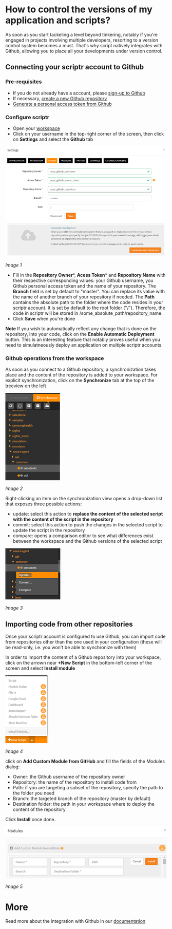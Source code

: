 # How to control the versions of my application and scripts?

As soon as you start tackeling a level beyond tinkering, notably if you're engaged in projects involving multiple developers, resorting to a version control system becomes a must. That's why script natively integrates with Github, allowing you to place all your developments under version control.

## Connecting your scriptr account to Github

### Pre-requisites

- If you do not already have a account, please [sign-up to Github](https://github.com/) 
- If necessary, [create a new Github repository](https://help.github.com/articles/create-a-repo/)
- [Generate a personal access token from Github](https://help.github.com/articles/creating-a-personal-access-token-for-the-command-line/)

### Configure scriptr

- Open your [workspace](https://www.scriptr.io/workspace)
- Click on your username in the top-right corner of the screen, then click on **Settings** and select the **Github** tab

![Github configuration](./images/github_settings.png)

*Image 1*

- Fill in the **Repository Owner***, **Acess Token*** and **Repository Name** with their respective corresponding values: your Github username, you Github personal access token and the name of your repository. The **Branch** field is set by default to "master". You can replace its value with the name of another branch of your repository if needed. The **Path** contains the absolute path to the folder where the code resides in your scriptr account. It is set by default to the root folder ("/"). Therefore, the code in scriptr will be stored in /some_absolute_path/repository_name.
- Click **Save** when you're done

**Note**
If you wish to automatically reflect any change that is done on the repository, into your code, click on the **Enable Automatic Deployment** button. This is an interesting feature that notably proves useful when you need to simulatneously deploy an application on multiple scriptr accounts. 

### Github operations from the workspace

As soon as you connect to a Github repository, a synchronization takes place and the content of the repository is added to your workspace. For explicit synchronization, click on the **Synchronize** tab at the top of the treeview on the left

![Github synchronization](./images/syncrhonize_tab.png)

*Image 2*

Right-clicking an item on the synchronization view opens a drop-down list that exposes three possible actions:

- update: select this action to **replace the content of the selected script with the content of the script in the repository** 
- commit: select this action to push the changes in the selected script to update the script in the repository 
- compare: opens a comparison editor to see what differences exist between the workspace and the Github versions of the selected script

![Github actions](./images/git_actions.png)

*Image 3*

## Importing code from other repositories

Once your scriptr account is configured to use Github, you can import code from repositories other than the one used in your configuration (these will be read-only, i.e. you won't be able to synchronize with them)

In order to import the content of a Github repository into your workspace, click on the arrown near **+New Script** in the bottom-left corner of the screen and select **Install module**

![Install module](./images/install_module.png)

*Image 4*

click on **Add Custom Module from GitHub**  and fill the fields of the Modules dialog: 

- Owner: the Github username of the repository owner
- Repository: the name of the repository to install code from
- Path: if you are targeting a subset of the repository, specify the path to the folder you need
- Branch: the targeted branch of the repository (master by default)
- Destination folder: the path in your workspace where to deploy the content of the repository

Click **Install** once done.

![Configure installation](./images/import_repo.png)

*Image 5*

# More 

Read more about the integration with Github in our [documentation](https://www.scriptr.io/documentation#documentation-github)

